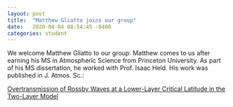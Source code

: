 ```yaml
---
layout: post
title:  "Matthew Gliatto joins our group"
date:   2020-08-04 08:54:45 -0400
categories: student
---
```


We welcome Matthew Gliatto to our group. Matthew comes to us after earning his MS in Atmospheric Science from Princeton University. As part of his MS dissertation, he worked with Prof. Isaac Held. His work was published in J. Atmos. Sc.:

[Overtransmission of Rossby Waves at a Lower-Layer Critical Latitude in the Two-Layer Model](https://doi.org/10.1175/JAS-D-19-0055.1)